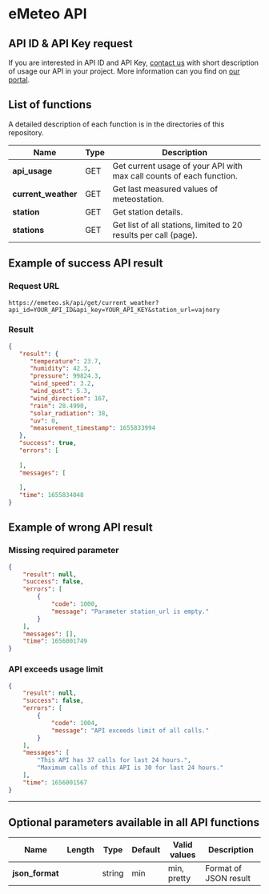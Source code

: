 # eMeteo API

## API ID & API Key request

If you are interested in API ID and API Key, [contact us](https://emeteo.sk/kontakt) with short description of usage our API in your project. More information can you find on [our portal](https://emeteo.sk/api).


## List of functions

A detailed description of each function is in the directories of this repository.

| Name		     		| Type		| Description	| 
| ----------------		| ---------	| -------------	|
| **api_usage**			| GET 		| Get current usage of your API with max call counts of each function. |
| **current_weather**	| GET 		| Get last measured values of meteostation. |
| **station**			| GET 		| Get station details. |
| **stations**			| GET		| Get list of all stations, limited to 20 results per call (page). |

## Example of success API result

### Request URL

```
https://emeteo.sk/api/get/current_weather?api_id=YOUR_API_ID&api_key=YOUR_API_KEY&station_url=vajnory
```

### Result

``` json
{
   "result": {
	  "temperature": 23.7,
	  "humidity": 42.3,	
	  "pressure": 99824.3,
	  "wind_speed": 3.2,
	  "wind_gust": 5.3,
	  "wind_direction": 167,
	  "rain": 28.4990,
	  "solar_radiation": 38,
	  "uv": 0,
	  "measurement_timestamp": 1655833994
   },
   "success": true,
   "errors": [
	  
   ],
   "messages": [
	  
   ],
   "time": 1655834048
}
```

## Example of wrong API result

### Missing required parameter

``` json
{
    "result": null,
    "success": false,
    "errors": [
        {
            "code": 1000,
            "message": "Parameter station_url is empty."
        }
    ],
    "messages": [],
    "time": 1656001749
}
```

### API exceeds usage limit

``` json
{
    "result": null,
    "success": false,
    "errors": [
        {
            "code": 1004,
            "message": "API exceeds limit of all calls."
        }
    ],
    "messages": [
        "This API has 37 calls for last 24 hours.",
        "Maximum calls of this API is 30 for last 24 hours."
    ],
    "time": 1656001567
}
```

---

## Optional parameters available in all API functions

| Name		     	| Length	| Type		| Default	| Valid values	| Description 	|
| ----------------	| --------	| -----		| ---------	|--------------	| -------------	|
| **json_format**	| 			| string	| min		| min, pretty	| Format of JSON result |